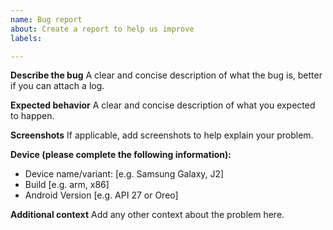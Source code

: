 ```yaml
---
name: Bug report
about: Create a report to help us improve
labels: 

---
```


**Describe the bug**
A clear and concise description of what the bug is, better if you can attach a log.

**Expected behavior**
A clear and concise description of what you expected to happen.

**Screenshots**
If applicable, add screenshots to help explain your problem.

**Device (please complete the following information):**
 - Device name/variant: [e.g. Samsung Galaxy, J2]
 - Build [e.g. arm, x86]
 - Android Version [e.g. API 27 or Oreo]

**Additional context**
Add any other context about the problem here.
